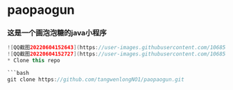 # paopaogun
### 这是一个画泡泡糖的java小程序
```java
![QQ截图20220604152643](https://user-images.githubusercontent.com/106858241/171989533-cc1bd8c7-f1d9-46e5-b11b-e532a70d0e13.jpg)
![QQ截图20220604152727](https://user-images.githubusercontent.com/106858241/171989544-f7445a4b-5282-4412-8bb1-4b4b325b8715.jpg)
* Clone this repo

```bash
git clone https://github.com/tangwenlongNO1/paopaogun.git
```
